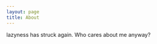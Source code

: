 ```yaml
---
layout: page
title: About
---
```


<p class="message">
  lazyness has struck again. Who cares about me anyway?
</p>
